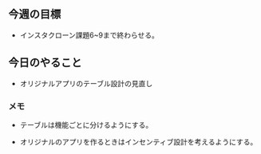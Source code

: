 ## 今週の目標
* インスタクローン課題6~9まで終わらせる。

## 今日のやること
* オリジナルアプリのテーブル設計の見直し

### メモ
* テーブルは機能ごとに分けるようにする。

* オリジナルのアプリを作るときはインセンティブ設計を考えるようにする。
